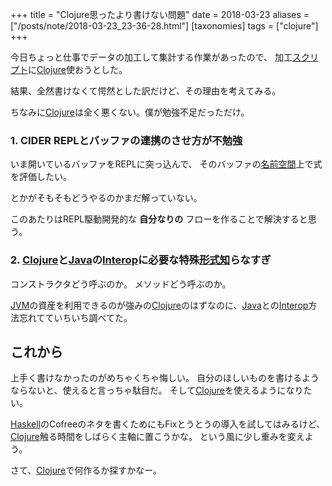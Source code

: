+++
title = "Clojure思ったより書けない問題"
date = 2018-03-23
aliases = ["/posts/note/2018-03-23_23-36-28.html"]
[taxonomies]
tags = ["clojure"]
+++

今日ちょっと仕事でデータの加工して集計する作業があったので、 加工[スクリプト](http://d.hatena.ne.jp/keyword/%A5%B9%A5%AF%A5%EA%A5%D7%A5%C8)に[Clojure](http://d.hatena.ne.jp/keyword/Clojure)使おうとした。

結果、全然書けなくて愕然とした訳だけど、その理由を考えてみる。

ちなみに[Clojure](http://d.hatena.ne.jp/keyword/Clojure)は全く悪くない。僕が勉強不足だっただけ。

### 1. CIDER REPLとバッファの連携のさせ方が不勉強

いま開いているバッファをREPLに突っ込んで、 そのバッファの[名前空間](http://d.hatena.ne.jp/keyword/%CC%BE%C1%B0%B6%F5%B4%D6)上で式を評価したい。

とかがそもそもどうやるのかまだ解っていない。

このあたりはREPL駆動開発的な **自分なりの** フローを作ることで解決すると思う。

### 2. [Clojure](http://d.hatena.ne.jp/keyword/Clojure)と[Java](http://d.hatena.ne.jp/keyword/Java)の[Interop](http://d.hatena.ne.jp/keyword/Interop)に必要な特殊[形式知](http://d.hatena.ne.jp/keyword/%B7%C1%BC%B0%C3%CE)らなすぎ

コンストラクタどう呼ぶのか。 メソッドどう呼ぶのか。

[JVM](http://d.hatena.ne.jp/keyword/JVM)の資産を利用できるのが強みの[Clojure](http://d.hatena.ne.jp/keyword/Clojure)のはずなのに、[Java](http://d.hatena.ne.jp/keyword/Java)との[Interop](http://d.hatena.ne.jp/keyword/Interop)方法忘れてていちいち調べてた。

## これから

上手く書けなかったのがめちゃくちゃ悔しい。 自分のほしいものを書けるようならないと、使えると言っちゃ駄目だ。 そして[Clojure](http://d.hatena.ne.jp/keyword/Clojure)を使えるようになりたい。

[Haskell](http://d.hatena.ne.jp/keyword/Haskell)のCofreeのネタを書くためにもFixとうとうの導入を試してはみるけど、[Clojure](http://d.hatena.ne.jp/keyword/Clojure)触る時間をしばらく主軸に置こうかな。 という風に少し重みを変えよう。

さて、[Clojure](http://d.hatena.ne.jp/keyword/Clojure)で何作るか探すかなー。

